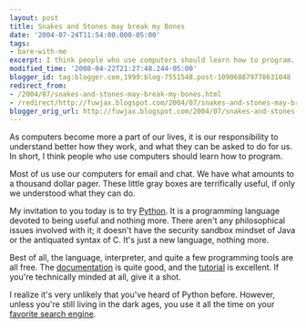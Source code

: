 ```yaml
---
layout: post
title: Snakes and Stones may break my Bones
date: '2004-07-24T11:54:00.000-05:00'
tags:
- bare-with-me
excerpt: I think people who use computers should learn how to program.
modified_time: '2008-04-22T21:27:48.244-05:00'
blogger_id: tag:blogger.com,1999:blog-7551548.post-109068879778631048
redirect_from: 
- /2004/07/snakes-and-stones-may-break-my-bones.html
- /redirect/http://fuwjax.blogspot.com/2004/07/snakes-and-stones-may-break-my-bones.html
blogger_orig_url: http://fuwjax.blogspot.com/2004/07/snakes-and-stones-may-break-my-bones.html
---
```


As computers become more a part of our lives, it is our responsibility to understand better how they work, and what they can be asked to do for us.  In short, I think people who use computers should learn how to program.

Most of us use our computers for email and chat.  We have what amounts to a thousand dollar pager.  These little gray boxes are terrifically useful, if only we understood what they can do.

My invitation to you today is to try [Python](http://python.org).  It is a programming language devoted to being useful and nothing more.  There aren't any philosophical issues involved with it; it doesn't have the security sandbox mindset of Java or the antiquated syntax of C.  It's just a new language, nothing more.

Best of all, the language, interpreter, and quite a few programming tools are all free.  The [documentation](http://python.org/doc/) is quite good, and the [tutorial](http://docs.python.org/tut/tut.html) is excellent.  If you're technically minded at all, give it a shot.

I realize it's very unlikely that you've heard of Python before.  However, unless you're still living in the dark ages, you use it all the time on your [favorite search engine](http://google.com).

